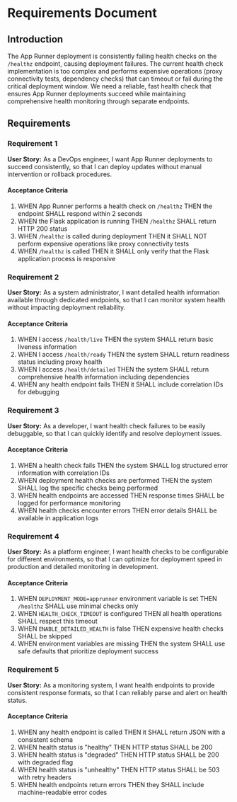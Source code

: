 # Requirements Document

## Introduction

The App Runner deployment is consistently failing health checks on the `/healthz` endpoint, causing deployment failures. The current health check implementation is too complex and performs expensive operations (proxy connectivity tests, dependency checks) that can timeout or fail during the critical deployment window. We need a reliable, fast health check that ensures App Runner deployments succeed while maintaining comprehensive health monitoring through separate endpoints.

## Requirements

### Requirement 1

**User Story:** As a DevOps engineer, I want App Runner deployments to succeed consistently, so that I can deploy updates without manual intervention or rollback procedures.

#### Acceptance Criteria

1. WHEN App Runner performs a health check on `/healthz` THEN the endpoint SHALL respond within 2 seconds
2. WHEN the Flask application is running THEN `/healthz` SHALL return HTTP 200 status
3. WHEN `/healthz` is called during deployment THEN it SHALL NOT perform expensive operations like proxy connectivity tests
4. WHEN `/healthz` is called THEN it SHALL only verify that the Flask application process is responsive

### Requirement 2

**User Story:** As a system administrator, I want detailed health information available through dedicated endpoints, so that I can monitor system health without impacting deployment reliability.

#### Acceptance Criteria

1. WHEN I access `/health/live` THEN the system SHALL return basic liveness information
2. WHEN I access `/health/ready` THEN the system SHALL return readiness status including proxy health
3. WHEN I access `/health/detailed` THEN the system SHALL return comprehensive health information including dependencies
4. WHEN any health endpoint fails THEN it SHALL include correlation IDs for debugging

### Requirement 3

**User Story:** As a developer, I want health check failures to be easily debuggable, so that I can quickly identify and resolve deployment issues.

#### Acceptance Criteria

1. WHEN a health check fails THEN the system SHALL log structured error information with correlation IDs
2. WHEN deployment health checks are performed THEN the system SHALL log the specific checks being performed
3. WHEN health endpoints are accessed THEN response times SHALL be logged for performance monitoring
4. WHEN health checks encounter errors THEN error details SHALL be available in application logs

### Requirement 4

**User Story:** As a platform engineer, I want health checks to be configurable for different environments, so that I can optimize for deployment speed in production and detailed monitoring in development.

#### Acceptance Criteria

1. WHEN `DEPLOYMENT_MODE=apprunner` environment variable is set THEN `/healthz` SHALL use minimal checks only
2. WHEN `HEALTH_CHECK_TIMEOUT` is configured THEN all health operations SHALL respect this timeout
3. WHEN `ENABLE_DETAILED_HEALTH` is false THEN expensive health checks SHALL be skipped
4. WHEN environment variables are missing THEN the system SHALL use safe defaults that prioritize deployment success

### Requirement 5

**User Story:** As a monitoring system, I want health endpoints to provide consistent response formats, so that I can reliably parse and alert on health status.

#### Acceptance Criteria

1. WHEN any health endpoint is called THEN it SHALL return JSON with a consistent schema
2. WHEN health status is "healthy" THEN HTTP status SHALL be 200
3. WHEN health status is "degraded" THEN HTTP status SHALL be 200 with degraded flag
4. WHEN health status is "unhealthy" THEN HTTP status SHALL be 503 with retry headers
5. WHEN health endpoints return errors THEN they SHALL include machine-readable error codes